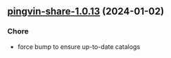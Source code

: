 

## [pingvin-share-1.0.13](https://github.com/truecharts/charts/compare/pingvin-share-1.0.12...pingvin-share-1.0.13) (2024-01-02)

### Chore



- force bump to ensure up-to-date catalogs